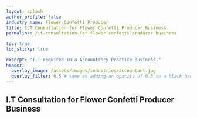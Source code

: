 ```yaml
---
layout: splash 
author_profile: false 
industry_name: Flower Confetti Producer
title: I.T Consultation for Flower Confetti Producer Business
permalink: /it-consultation-for-flower-confetti-producer-business

toc: true
toc_sticky: true

excerpt: "I.T required in a Accountancy Practice Business."
header:
  overlay_image: /assets/images/industries/accountant.jpg
  overlay_filter: 0.5 # same as adding an opacity of 0.5 to a black background
---
```


## I.T Consultation for Flower Confetti Producer Business